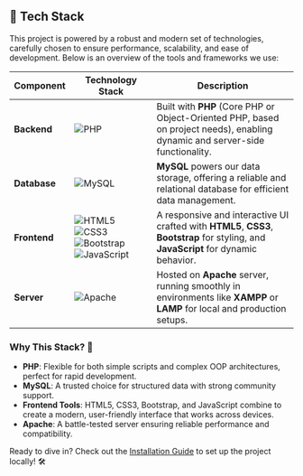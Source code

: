 ## 🚀 Tech Stack

This project is powered by a robust and modern set of technologies, carefully chosen to ensure performance, scalability, and ease of development. 
Below is an overview of the tools and frameworks we use:

| Component       | Technology Stack                              | Description                                                                 |
|-----------------|-----------------------------------------------|-----------------------------------------------------------------------------|
| **Backend**     | ![PHP](https://img.shields.io/badge/PHP-777BB4?logo=php&logoColor=white) | Built with **PHP** (Core PHP or Object-Oriented PHP, based on project needs), enabling dynamic and server-side functionality. |
| **Database**    | ![MySQL](https://img.shields.io/badge/MySQL-4479A1?logo=mysql&logoColor=white) | **MySQL** powers our data storage, offering a reliable and relational database for efficient data management. |
| **Frontend**    | ![HTML5](https://img.shields.io/badge/HTML5-E34F26?logo=html5&logoColor=white) ![CSS3](https://img.shields.io/badge/CSS3-1572B6?logo=css3&logoColor=white) ![Bootstrap](https://img.shields.io/badge/Bootstrap-7952B3?logo=bootstrap&logoColor=white) ![JavaScript](https://img.shields.io/badge/JavaScript-F7DF1E?logo=javascript&logoColor=black) | A responsive and interactive UI crafted with **HTML5**, **CSS3**, **Bootstrap** for styling, and **JavaScript** for dynamic behavior. |
| **Server**      | ![Apache](https://img.shields.io/badge/Apache-D22128?logo=apache&logoColor=white) | Hosted on **Apache** server, running smoothly in environments like **XAMPP** or **LAMP** for local and production setups. |

### Why This Stack? 🤔
- **PHP**: Flexible for both simple scripts and complex OOP architectures, perfect for rapid development.
- **MySQL**: A trusted choice for structured data with strong community support.
- **Frontend Tools**: HTML5, CSS3, Bootstrap, and JavaScript combine to create a modern, user-friendly interface that works across devices.
- **Apache**: A battle-tested server ensuring reliable performance and compatibility.

Ready to dive in? Check out the [Installation Guide](#installation) to set up the project locally! 🛠️
